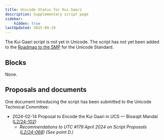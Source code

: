 ```yaml
---
title: Unicode Status for Kui Gaari
description: Supplementary script page
sidebar:
    hidden: true
lastUpdated: 2025-09-19
---
```


The Kui Gaari script is not yet in Unicode. The script has not yet been added to the [Roadmap to the SMP](http://www.unicode.org/roadmaps/smp/) for the Unicode Standard.

## Blocks

None.

## Proposals and documents

One document introducing the script has been submitted to the Unicode Technical Committee:
- 2024-02-14 Proposal to Encode the Kui Gaari in UCS — Biswajit Mandal ([L2/24-102](http://www.unicode.org/cgi-bin/GetMatchingDocs.pl?L2/24-102))
  - _Recommendations to UTC #179 April 2024 on Script Proposals ([L2/24-068](http://www.unicode.org/cgi-bin/GetMatchingDocs.pl?L2/24-068)) (See point D.)_
